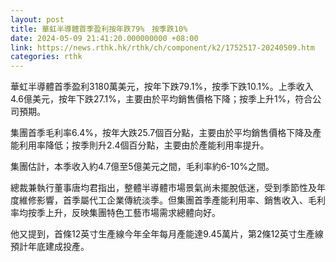 ```yaml
---
layout: post
title: 華虹半導體首季盈利按年跌79%　按季跌10%
date: 2024-05-09 21:41:20.000000000 +08:00
link: https://news.rthk.hk/rthk/ch/component/k2/1752517-20240509.htm
categories: rthk
---
```


華虹半導體首季盈利3180萬美元，按年下跌79.1%，按季下跌10.1%。上季收入4.6億美元，按年下跌27.1%，主要由於平均銷售價格下降；按季上升1%，符合公司預期。

集團首季毛利率6.4%，按年大跌25.7個百分點，主要由於平均銷售價格下降及產能利用率降低；按季則升2.4個百分點，主要由於產能利用率提升。

集團估計，本季收入約4.7億至5億美元之間，毛利率約6-10%之間。

總裁兼執行董事唐均君指出，整體半導體市場景氣尚未擺脫低迷，受到季節性及年度維修影響，首季屬代工企業傳統淡季。但集團首季產能利用率、銷售收入、毛利率均按季上升，反映集團特色工藝市場需求總體向好。

他又提到，首條12英寸生產線今年全年每月產能達9.45萬片，第2條12英寸生產線預計年底建成投產。
